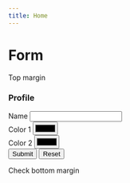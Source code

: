 ```yaml
---
title: Home
---
```

# Form

Top margin

<form prevent-default>
<h3>Profile</h3>

<div>
  <label for="name">Name</label>
  <input type="text" id="name" name="name" required>
</div>

<div>
  <label for="color1">Color 1</label>
  <input type="color" id="color1" name="color1">
</div>

<div>
  <label for="color2">Color 2</label>
  <input type="color" id="color2" name="color2">
</div>

<!-- Button -->
<div>
  <input type="submit" value="Submit">
  <input type="reset" name="" value="Reset">
</div>

</form>

Check bottom margin